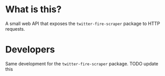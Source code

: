 # What is this?

A small web API that exposes the `twitter-fire-scraper` package to HTTP requests.

# Developers

Same development for the `twitter-fire-scraper` package. TODO update this
